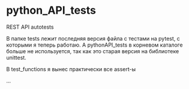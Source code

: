# python_API_tests
REST API autotests

В папке tests лежит последняя версия файла с тестами на pytest, с которыми я теперь работаю. А pythonAPI_tests в корневом каталоге больше не используется, 
так как это старая версия на библиотеке unittest.

В test_functions я вынес практически все assert-ы

...
